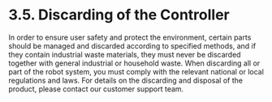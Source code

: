 ﻿# 3.5. Discarding of the Controller

In order to ensure user safety and protect the environment, certain parts should be managed and discarded according to specified methods, and if they contain industrial waste materials, they must never be discarded together with general industrial or household waste. When discarding all or part of the robot system, you must comply with the relevant national or local regulations and laws. For details on the discarding and disposal of the product, please contact our customer support team.